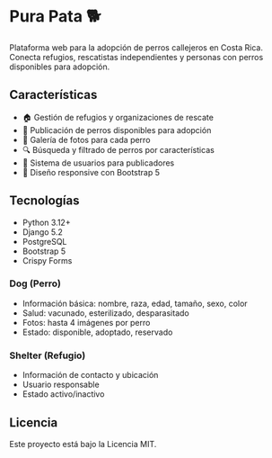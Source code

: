 # Pura Pata 🐕

Plataforma web para la adopción de perros callejeros en Costa Rica. Conecta refugios, rescatistas independientes y personas con perros disponibles para adopción.

## Características

- 🏠 Gestión de refugios y organizaciones de rescate
- 🐶 Publicación de perros disponibles para adopción
- 📸 Galería de fotos para cada perro
- 🔍 Búsqueda y filtrado de perros por características
- 👤 Sistema de usuarios para publicadores
- 📱 Diseño responsive con Bootstrap 5

## Tecnologías

- Python 3.12+
- Django 5.2
- PostgreSQL
- Bootstrap 5
- Crispy Forms

### Dog (Perro)
- Información básica: nombre, raza, edad, tamaño, sexo, color
- Salud: vacunado, esterilizado, desparasitado
- Fotos: hasta 4 imágenes por perro
- Estado: disponible, adoptado, reservado

### Shelter (Refugio)
- Información de contacto y ubicación
- Usuario responsable
- Estado activo/inactivo

## Licencia

Este proyecto está bajo la Licencia MIT.
